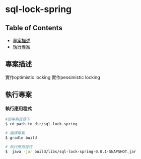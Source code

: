 # sql-lock-spring
## Table of Contents

 * [專案描述](#專案描述)
 * [執行專案](#執行專案)

## 專案描述
實作optimistic locking
實作pessimistic locking

## 執行專案


#### 執行應用程式

```bash
#到專案目錄下
$ cd path_to_dir/sql-lock-spring

# 編譯專案
$ gradle build

# 執行應用程式
$  java -jar build/libs/sql-lock-spring-0.0.1-SNAPSHOT.jar
```